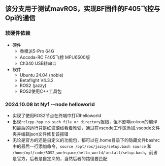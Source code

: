 ## 该分支用于测试mavROS，实现BF固件的F405飞控与Opi的通信
### 软硬件依赖
- 硬件
    - 香橙派5-Pro 64G
    - Aocoda-RC F405飞控 MPU6500版
    - Ch340 USB转串口
- 软件
    - Ubuntu 24.04 (noble)
    - Betaflight V4.3.2
    - ROS2 (jazzy)
    - ROS2使用C++工具包 
### 2024.10.08 bt Nyf --node helloworld
- 实现了使用ROS2节点在终端中打印helloworld
- 出现`rclcpp.hpp no such file or directory`报错，但不影响colcon的编译和最后的运行只是红波浪线看着难受，通过在vscode工作区添加.vscode文件夹并编辑json文件修复该报错
- 无论是官方的还是自定义的功能包，都可以在.home目录下的隐藏文件bashrc中的最后一行添加命令，`source /opt/ros/jazzy/setup.bash source` 和 `/home/nyf/code/ROS2_workspace/hello_world/install/setup.bash`，前者是官方，后者是自定义的，当然后者的路径要匹配

